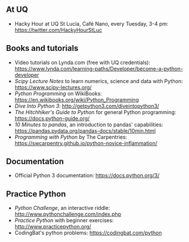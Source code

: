 ## At UQ

* Hacky Hour at UQ St Lucia, Café Nano, every Tuesday, 3-4 pm: https://twitter.com/HackyHourStLuc

## Books and tutorials

* Video tutorials on Lynda.com (free with UQ credentials): https://www.lynda.com/learning-paths/Developer/become-a-python-developer
* _Scipy Lecture Notes_ to learn numerics, science and data with Python: https://www.scipy-lectures.org/
* _Python Programming_ on WikiBooks: https://en.wikibooks.org/wiki/Python_Programming
* _Dive Into Python 3_: http://getpython3.com/diveintopython3/
* _The Hitchhiker's Guide to Python_ for general Python programming: https://docs.python-guide.org/
* _10 Minutes to pandas_, an introduction to pandas' capabilities: https://pandas.pydata.org/pandas-docs/stable/10min.html
* _Programming with Python_ by The Carpentries: https://swcarpentry.github.io/python-novice-inflammation/

## Documentation

* Official Python 3 documentation: https://docs.python.org/3/

## Practice Python

* _Python Challenge_, an interactive riddle: http://www.pythonchallenge.com/index.php
* _Practice Python_ with beginner exercises: http://www.practicepython.org/
* CodingBat's python problems: https://codingbat.com/python


